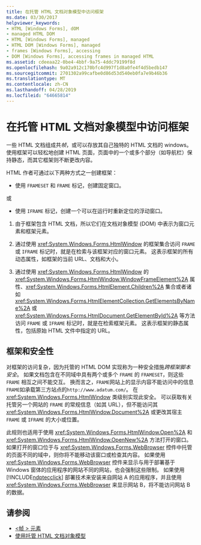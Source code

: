 ```yaml
---
title: 在托管 HTML 文档对象模型中访问框架
ms.date: 03/30/2017
helpviewer_keywords:
- HTML [Windows Forms], dOM
- managed HTML DOM
- HTML [Windows Forms], managed
- HTML DOM [Windows Forms], managed
- frames [Windows Forms], accessing
- DOM [Windows Forms], accessing frames in managed HTML
ms.assetid: cdeeaa22-0be4-4bbf-9a75-4ddc79199f8d
ms.openlocfilehash: 9a02a912c170bfc4d997f1d8a0fe4f4d5bedb147
ms.sourcegitcommit: 2701302a99cafbe0d86d53d540eb0fa7e9b46b36
ms.translationtype: MT
ms.contentlocale: zh-CN
ms.lasthandoff: 04/28/2019
ms.locfileid: "64665814"
---
```

# <a name="accessing-frames-in-the-managed-html-document-object-model"></a>在托管 HTML 文档对象模型中访问框架
一些 HTML 文档组成共*帧*，或可以存放其自己独特的 HTML 文档的 windows。 使用框架可以轻松地创建 HTML 页面，页面中的一个或多个部分（如导航栏）保持静态，而其它框架则不断更改内容。  
  
 HTML 作者可通过以下两种方式之一创建框架：  
  
- 使用 `FRAMESET` 和 `FRAME` 标记，创建固定窗口。  
  
 或  
  
- 使用 `IFRAME` 标记，创建一个可以在运行时重新定位的浮动窗口。  
  
1. 由于框架包含 HTML 文档，所以它们在文档对象模型 (DOM) 中表示为窗口元素和框架元素。  
  
2. 通过使用 <xref:System.Windows.Forms.HtmlWindow> 的框架集合访问 `FRAME` 或 `IFRAME` 标记时，就是在检索与该框架对应的窗口元素。 这表示框架的所有动态属性，如框架的当前 URL、文档和大小。  
  
3. 通过使用 <xref:System.Windows.Forms.HtmlWindow> 的 <xref:System.Windows.Forms.HtmlWindow.WindowFrameElement%2A> 属性、<xref:System.Windows.Forms.HtmlElement.Children%2A> 集合或者诸如 <xref:System.Windows.Forms.HtmlElementCollection.GetElementsByName%2A> 或 <xref:System.Windows.Forms.HtmlDocument.GetElementById%2A> 等方法访问 `FRAME` 或 `IFRAME` 标记时，就是在检索框架元素。 这表示框架的静态属性，包括原始 HTML 文件中指定的 URL。  
  
## <a name="frames-and-security"></a>框架和安全性  
 对框架的访问复杂，因为托管的 HTML DOM 实现称为一种安全措施*跨框架脚本安全*。 如果文档包含在不同域中具有两个或多个 `FRAME` 的 `FRAMESET`，则这些 `FRAME` 相互之间不能交互。 换而言之，`FRAME`网站上的显示内容不能访问中的信息`FRAME`如承载第三方站点的`http://www.adatum.com/`。 在 <xref:System.Windows.Forms.HtmlWindow> 类级别实现此安全。 可以获取有关托管另一个网站的 `FRAME` 的常规信息（如其 URL），但不能访问其 <xref:System.Windows.Forms.HtmlWindow.Document%2A> 或更改其宿主 `FRAME` 或 `IFRAME` 的大小或位置。  
  
 此规则也适用于使用 <xref:System.Windows.Forms.HtmlWindow.Open%2A> 和 <xref:System.Windows.Forms.HtmlWindow.OpenNew%2A> 方法打开的窗口。 如果打开的窗口位于与 <xref:System.Windows.Forms.WebBrowser> 控件中托管的页面不同的域中，则你将不能移动该窗口或检查其内容。 如果使用 <xref:System.Windows.Forms.WebBrowser> 控件来显示与用于部署基于 Windows 窗体的应用程序的网站不同的网站，也会强制这些限制。 如果使用 [!INCLUDE[ndptecclick](../../../../includes/ndptecclick-md.md)] 部署技术来安装来自网站 A 的应用程序，并且使用 <xref:System.Windows.Forms.WebBrowser> 来显示网站 B，将不能访问网站 B 的数据。  
  
## <a name="see-also"></a>请参阅

- [\<帧 > 元素](https://developer.mozilla.org/docs/Web/HTML/Element/frame)
- [使用托管 HTML 文档对象模型](using-the-managed-html-document-object-model.md)
